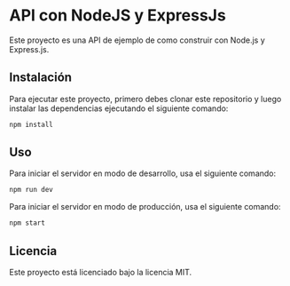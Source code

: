 # API con NodeJS y ExpressJs

Este proyecto es una API de ejemplo de como construir con Node.js y Express.js.
## Instalación

Para ejecutar este proyecto, primero debes clonar este repositorio y luego instalar las dependencias ejecutando el siguiente comando:

```bash
npm install
```
## Uso

Para iniciar el servidor en modo de desarrollo, usa el siguiente comando:

```bash
npm run dev
```

Para iniciar el servidor en modo de producción, usa el siguiente comando:

```bash
npm start
```
## Licencia

Este proyecto está licenciado bajo la licencia MIT.